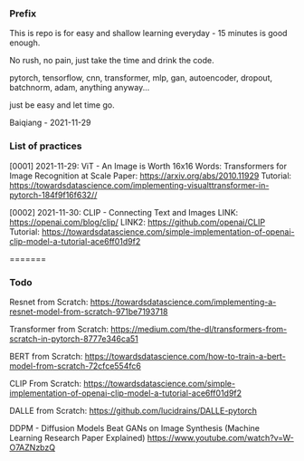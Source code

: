 ### Prefix

This is repo is for easy and shallow learning everyday - 15 minutes is good enough.

No rush, no pain, just take the time and drink the code.

pytorch, tensorflow, cnn, transformer, mlp, gan, autoencoder, dropout, batchnorm, adam, anything anyway...

just be easy and let time go.

Baiqiang - 2021-11-29


### List of practices
           

[0001] 2021-11-29: ViT - An Image is Worth 16x16 Words: Transformers for Image Recognition at Scale
                   Paper: https://arxiv.org/abs/2010.11929
                   Tutorial: https://towardsdatascience.com/implementing-visualttransformer-in-pytorch-184f9f16f632//

[0002] 2021-11-30: CLIP - Connecting Text and Images
                   LINK: https://openai.com/blog/clip/
                   LINK2: https://github.com/openai/CLIP
                   Tutorial: https://towardsdatascience.com/simple-implementation-of-openai-clip-model-a-tutorial-ace6ff01d9f2 
                                   
=======            
                   
### Todo
Resnet from Scratch: https://towardsdatascience.com/implementing-a-resnet-model-from-scratch-971be7193718

Transformer from Scratch: https://medium.com/the-dl/transformers-from-scratch-in-pytorch-8777e346ca51

BERT from Scratch: https://towardsdatascience.com/how-to-train-a-bert-model-from-scratch-72cfce554fc6

CLIP From Scratch: https://towardsdatascience.com/simple-implementation-of-openai-clip-model-a-tutorial-ace6ff01d9f2

DALLE from Scratch: https://github.com/lucidrains/DALLE-pytorch

DDPM - Diffusion Models Beat GANs on Image Synthesis (Machine Learning Research Paper Explained) https://www.youtube.com/watch?v=W-O7AZNzbzQ 

